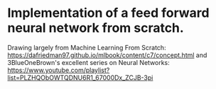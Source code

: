 # Implementation of a feed forward neural network from scratch.
Drawing largely from Machine Learning From Scratch:
https://dafriedman97.github.io/mlbook/content/c7/concept.html
and 3BlueOneBrown's excellent series on Neural Networks:
https://www.youtube.com/playlist?list=PLZHQObOWTQDNU6R1_67000Dx_ZCJB-3pi
